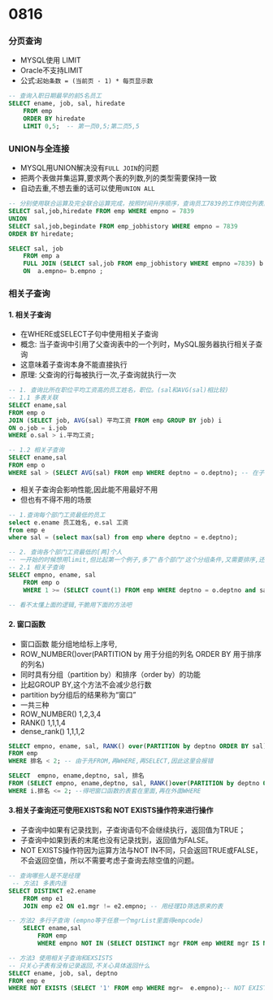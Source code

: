 # 0816
### 分页查询
- MYSQL使用 LIMIT
- Oracle不支持LIMIT
- 公式:`起始条数 = (当前页 - 1) * 每页显示数`
```sql
-- 查询入职日期最早的前5名员工
SELECT ename, job, sal, hiredate
    FROM emp
    ORDER BY hiredate
    LIMIT 0,5;  -- 第一页0,5;第二页5,5
```
### UNION与全连接
- MYSQL用UNION解决没有`FULL JOIN`的问题
- 把两个表做并集运算,要求两个表的列数,列的类型需要保持一致
- 自动去重,不想去重的话可以使用`UNION ALL`

```sql
-- 分别使用联合运算及完全联合运算完成，按照时间升序顺序，查询员工7839的工作岗位列表。
SELECT sal,job,hiredate FROM emp WHERE empno = 7839
UNION
SELECT sal,job,begindate FROM emp_jobhistory WHERE empno = 7839
ORDER BY hiredate;

SELECT sal, job
    FROM emp a
    FULL JOIN (SELECT sal,job FROM emp_jobhistory WHERE empno =7839) b
    ON  a.empno= b.empno ;
```

### 相关子查询
#### 1. 相关子查询
- 在WHERE或SELECT子句中使用相关子查询
- 概念: 当子查询中引用了父查询表中的一个列时，MySQL服务器执行相关子查询
- 这意味着子查询本身不能直接执行
- 原理: 父查询的行每被执行一次,子查询就执行一次
```sql
-- 1. 查询比所在职位平均工资高的员工姓名，职位。(sal和AVG(sal)相比较)
-- 1.1 多表关联
SELECT ename,sal
FROM emp o
JOIN (SELECT job, AVG(sal) 平均工资 FROM emp GROUP BY job) i
ON o.job = i.job
WHERE o.sal > i.平均工资;

-- 1.2 相关子查询
SELECT ename,sal
FROM emp o
WHERE sal > (SELECT AVG(sal) FROM emp WHERE deptno = o.deptno); -- 在子查询中引用父查询的列
```

- 相关子查询会影响性能,因此能不用最好不用
- 但也有不得不用的场景
```sql
-- 1.查询每个部门工资最低的员工
select e.ename 员工姓名, e.sal 工资 
from emp e 
where sal = (select max(sal) from emp where deptno = e.deptno); 

-- 2. 查询各个部门工资最低的[两]个人
-- 一开始的时候想用limit,但比起第一个例子,多了"各个部门"这个分组条件,又需要排序,还要保留各组前两个
-- 2.1 相关子查询
SELECT empno, ename, sal
	FROM emp o
	WHERE 1 >= (SELECT count(1) FROM emp WHERE deptno = o.deptno and sal < o.sal); -- 表示工资比他低的人只有1人

-- 看不太懂上面的逻辑,干脆用下面的方法吧    
```
#### 2. 窗口函数
- 窗口函数 能分组地给标上序号,
- ROW_NUMBER()over(PARTITION by 用于分组的列名 ORDER BY 用于排序的列名)
- 同时具有分组（partition by）和排序（order by）的功能
- 比起GROUP BY,这个方法不会减少总行数
- partition by分组后的结果称为“窗口”
- 一共三种
- ROW_NUMBER() 1,2,3,4
- RANK() 1,1,1,4
- dense_rank() 1,1,1,2
```sql
SELECT empno, ename, sal, RANK() over(PARTITION by deptno ORDER BY sal) as 排名
FROM emp
WHERE 排名 < 2; -- 由于先FROM,再WHERE,再SELECT,因此这里会报错

SELECT  empno, ename,deptno, sal, 排名
FROM (SELECT empno, ename,deptno, sal, RANK()over(PARTITION by deptno ORDER BY sal) as 排名 FROM emp) i
WHERE i.排名 <= 2; --得吧窗口函数的表套在里面,再在外面WHERE
```

#### 3.相关子查询还可使用EXISTS和 NOT EXISTS操作符来进行操作
- 子查询中如果有记录找到，子查询语句不会继续执行，返回值为TRUE；
- 子查询中如果到表的末尾也没有记录找到，返回值为FALSE。
- NOT EXISTS操作符因为运算方法与NOT IN不同，只会返回TRUE或FALSE，不会返回空值，所以不需要考虑子查询去除空值的问题。
```sql
-- 查询哪些人是不是经理
 -- 方法1 多表内连
SELECT DISTINCT e2.ename 
    FROM emp e1 
    JOIN emp e2 ON e1.mgr != e2.empno; -- 用经理ID筛选原来的表

-- 方法2 多行子查询 (empno等于任意一个mgrList里面得empcode)
    SELECT ename,sal
        FROM emp
        WHERE empno NOT IN (SELECT DISTINCT mgr FROM emp WHERE mgr IS NOT NULL);-- 还记得 NOT IN + NULL会导致所有结果变成空吗

-- 方法3 使用相关子查询和EXSISTS
-- 只关心子表有没有记录返回,不关心具体返回什么
SELECT ename, job, sal, deptno
FROM emp e
WHERE NOT EXISTS (SELECT '1' FROM emp WHERE mgr=  e.empno);-- NOT EXISTS不需要考虑空值问题

```


